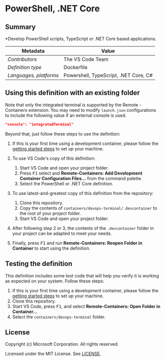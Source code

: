 # PowerShell, .NET Core

## Summary

*Develop PowerShell scripts, TypeScript or .NET Core based applications.

| Metadata | Value |  
|----------|-------|
| *Contributors* | The VS Code Team |
| *Definition type* | Dockerfile |
| *Languages, platforms* | Powershell, TypeScript, .NET Core, C# |

## Using this definition with an existing folder

Note that only the integrated terminal is supported by the Remote - Containers extension. You may need to modify `launch.json` configurations to include the following value if an external console is used.

```json
"console": "integratedTerminal"
```

Beyond that, just follow these steps to use the definition:

1. If this is your first time using a development container, please follow the [getting started steps](https://aka.ms/vscode-remote/containers/getting-started) to set up your machine.

2. To use VS Code's copy of this definition:
   1. Start VS Code and open your project folder.
   2. Press <kbd>F1</kbd> select and **Remote-Containers: Add Development Container Configuration Files...** from the command palette.
   3. Select the PowerShell or .NET Core definition.

3. To use latest-and-greatest copy of this definition from the repository:
   1. Clone this repository.
   2. Copy the contents of `containers/devops-terminal/.devcontainer` to the root of your project folder.
   3. Start VS Code and open your project folder.

4. After following step 2 or 3, the contents of the `.devcontainer` folder in your project can be adapted to meet your needs.

5. Finally, press <kbd>F1</kbd> and run **Remote-Containers: Reopen Folder in Container** to start using the definition.

## Testing the definition

This definition includes some test code that will help you verify it is working as expected on your system. Follow these steps:

1. If this is your first time using a development container, please follow the [getting started steps](https://aka.ms/vscode-remote/containers/getting-started) to set up your machine.
2. Clone this repository.
3. Start VS Code, press <kbd>F1</kbd>, and select **Remote-Containers: Open Folder in Container...**
4. Select the `containers/devops-terminal` folder.

## License

Copyright (c) Microsoft Corporation. All rights reserved.

Licensed under the MIT License. See [LICENSE](https://github.com/Microsoft/vscode-dev-containers/blob/master/LICENSE).
